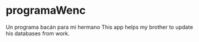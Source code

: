 # programaWenc
Un programa bacán para mi hermano
This app helps my brother to update his databases from work.
